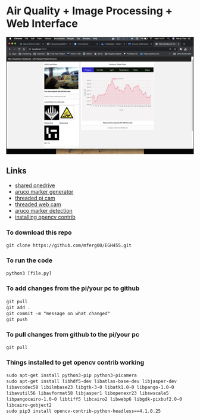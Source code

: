 # Air Quality + Image Processing + Web Interface

![Result](images/AQ-IP-Web-integrate.png)

## Links

- [shared onedrive](https://onedrive.live.com/?authkey=%21AEtXz6ZQhn9NSGw&id=A351A6FF64AC7DB0%2146430&cid=A351A6FF64AC7DB0)
- [aruco marker generator](https://chev.me/arucogen/)
- [threaded pi cam](https://www.pyimagesearch.com/2015/12/28/increasing-raspberry-pi-fps-with-python-and-opencv/)
- [threaded web cam](https://www.pyimagesearch.com/2015/12/21/increasing-webcam-fps-with-python-and-opencv/)
- [aruco marker detection](https://www.learnopencv.com/augmented-reality-using-aruco-markers-in-opencv-c-python/)
- [installing opencv contrib](https://www.pyimagesearch.com/2018/09/19/pip-install-opencv/)

### To download this repo
```
git clone https://github.com/mferg00/EGH455.git
```

### To run the code
```
python3 [file.py]
```

### To add changes from the pi/your pc to github
```
git pull
git add .
git commit -m "message on what changed"
git push
```

### To pull changes from github to the pi/your pc
```
git pull
```

### Things installed to get opencv contrib working
```
sudo apt-get install python3-pip python3-picamera
sudo apt-get install libhdf5-dev libatlas-base-dev libjasper-dev libavcodec58 libilmbase23 libgtk-3-0 libatk1.0-0 libpango-1.0-0 libavutil56 libavformat58 libjasper1 libopenexr23 libswscale5 libpangocairo-1.0-0 libtiff5 libcairo2 libwebp6 libgdk-pixbuf2.0-0 libcairo-gobject2
sudo pip3 install opencv-contrib-python-headless==4.1.0.25
```


